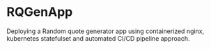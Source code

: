 # RQGenApp
Deploying a Random quote generator app using containerized nginx, kubernetes statefulset and automated CI/CD pipeline approach.
